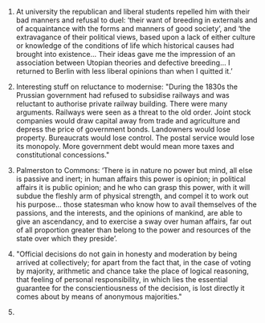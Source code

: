 1. At university the republican and liberal students repelled him with their bad manners and refusal to duel: ‘their want of breeding in externals and of acquaintance with the forms and manners of good society’, and ‘the extravagance of their political views, based upon a lack of either culture or knowledge of the conditions of life which historical causes had brought into existence... Their ideas gave me the impression of an association between Utopian theories and defective breeding... I returned to Berlin with less liberal opinions than when I quitted it.’

2. Interesting stuff on reluctance to modernise: "During the 1830s the Prussian government had refused to subsidise railways and was reluctant to authorise private railway building. There were many arguments. Railways were seen as a threat to the old order. Joint stock companies would draw capital away from trade and agriculture and depress the price of government bonds. Landowners would lose property. Bureaucrats would lose control. The postal service would lose its monopoly. More government debt would mean more taxes and constitutional concessions." 

3. Palmerston to Commons: ‘There is in nature no power but mind, all else is passive and inert; in human affairs this power is opinion; in political affairs it is public opinion; and he who can grasp this power, with it will subdue the fleshly arm of physical strength, and compel it to work out his purpose... those statesman who know how to avail themselves of the passions, and the interests, and the opinions of mankind, are able to give an ascendancy, and to exercise a sway over human affairs, far out of all proportion greater than belong to the power and resources of the state over which they preside’.

4. "Official decisions do not gain in honesty and moderation by being arrived at collectively; for apart from the fact that, in the case of voting by majority, arithmetic and chance take the place of logical reasoning, that feeling of personal responsibility, in which lies the essential guarantee for the conscientiousness of the decision, is lost directly it comes about by means of anonymous majorities."

5. 
